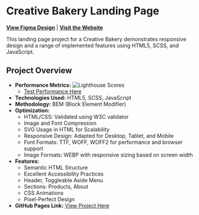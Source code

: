 # Creative Bakery Landing Page

[**View Figma Design**](https://www.figma.com/file/HL3XGt5ZatvJoYBhOaWY5x/museum-prototype?node-id=323%3A1957) | [**Visit the Website**](https://techamster.github.io/backery/)

This landing page project for a Creative Bakery demonstrates responsive design and a range of implemented features using HTML5, SCSS, and JavaScript.

## Project Overview

- **Performance Metrics:**
  ![Lighthouse Scores](https://camo.githubusercontent.com/7fba7bfc69be8b8f09147a9181d29ae953725217546eb8a10429badbb8b7501c/68747470733a2f2f696d6764622e6e65742f73746f726167652f75706c6f6164732f386531303866666239313534323837616137343435663261383566393962613063626435373734623565376132613930623637336135313933303265633732652e706e67)
  - [Test Performance Here](https://pagespeed.web.dev/analysis/https-techamster-github-io-NAMU-landing/lq0fjdhrh7?form_factor=desktop)
- **Technologies Used:** HTML5, SCSS, JavaScript
- **Methodology:** BEM (Block Element Modifier)
- **Optimization:**
  - HTML/CSS: Validated using W3C validator
  - Image and Font Compression
  - SVG Usage in HTML for Scalability
  - Responsive Design: Adapted for Desktop, Tablet, and Mobile
  - Font Formats: TTF, WOFF, WOFF2 for performance and browser support
  - Image Formats: WEBP with responsive sizing based on screen width
- **Features:**
  - Semantic HTML Structure
  - Excellent Accessibility Practices
  - Header, Toggleable Aside Menu
  - Sections: Products, About
  - CSS Animations
  - Pixel-Perfect Design
- **GitHub Pages Link:** [View Project Here](https://techamster.github.io/backery/)
